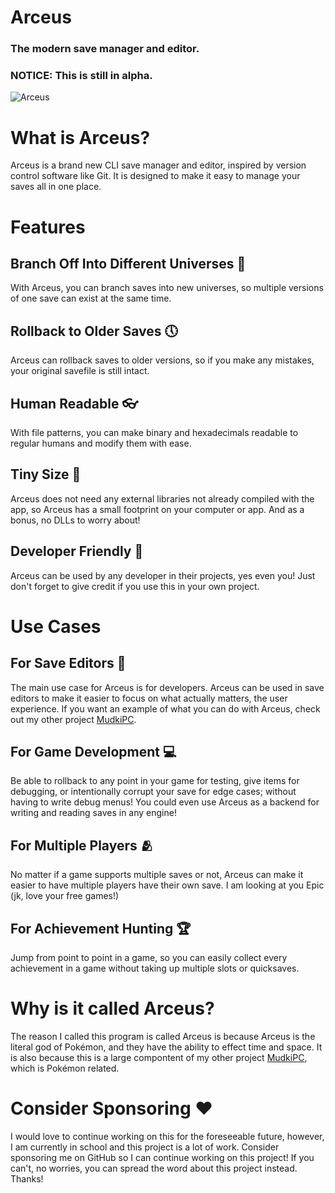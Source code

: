 # Arceus

### The modern save manager and editor.

### NOTICE: This is still in alpha.

![Arceus](https://archives.bulbagarden.net/media/upload/thumb/9/9e/0493Arceus.png/900px-0493Arceus.png)

# What is Arceus?

Arceus is a brand new CLI save manager and editor, inspired by version control software like Git. It is designed to make it easy to manage your saves all in one place.

# Features

## Branch Off Into Different Universes 🌌

With Arceus, you can branch saves into new universes, so multiple versions of one save can exist at the same time.

## Rollback to Older Saves 🕔

Arceus can rollback saves to older versions, so if you make any mistakes, your original savefile is still intact.

## Human Readable 👓

With file patterns, you can make binary and hexadecimals readable to regular humans and modify them with ease.

## Tiny Size 📁

Arceus does not need any external libraries not already compiled with the app, so Arceus has a small footprint on your computer or app. And as a bonus, no DLLs to worry about!

## Developer Friendly 🤝

Arceus can be used by any developer in their projects, yes even you! Just don't forget to give credit if you use this in your own project.

# Use Cases

## For Save Editors 📝

The main use case for Arceus is for developers. Arceus can be used in save editors to make it easier to focus on what actually matters, the user experience. If you want an example of what you can do with Arceus, check out my other project [MudkiPC](https://github.com/Pokemon-Manager/MudkiPC).

## For Game Development 💻

Be able to rollback to any point in your game for testing, give items for debugging, or intentionally corrupt your save for edge cases; without having to write debug menus! You could even use Arceus as a backend for writing and reading saves in any engine!

## For Multiple Players 🫂

No matter if a game supports multiple saves or not, Arceus can make it easier to have multiple players have their own save. I am looking at you Epic (jk, love your free games!)

## For Achievement Hunting 🏆

Jump from point to point in a game, so you can easily collect every achievement in a game without taking up multiple slots or quicksaves.

# Why is it called Arceus?

The reason I called this program is called Arceus is because Arceus is the literal god of Pokémon, and they have the ability to effect time and space. It is also because this is a large compontent of my other project [MudkiPC](https://github.com/Pokemon-Manager/MudkiPC), which is Pokémon related.

# Consider Sponsoring ❤️

I would love to continue working on this for the foreseeable future, however, I am currently in school and this project is a lot of work. Consider sponsoring me on GitHub so I can continue working on this project! If you can't, no worries, you can spread the word about this project instead. Thanks!
